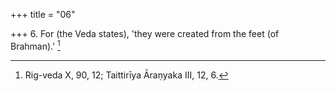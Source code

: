 +++
title = "06"

+++
6. For (the Veda states), 'they were created from the feet (of Brahman).' [^6] 


[^6]:  Rig-veda X, 90, 12; Taittirīya Āraṇyaka III, 12, 6.
